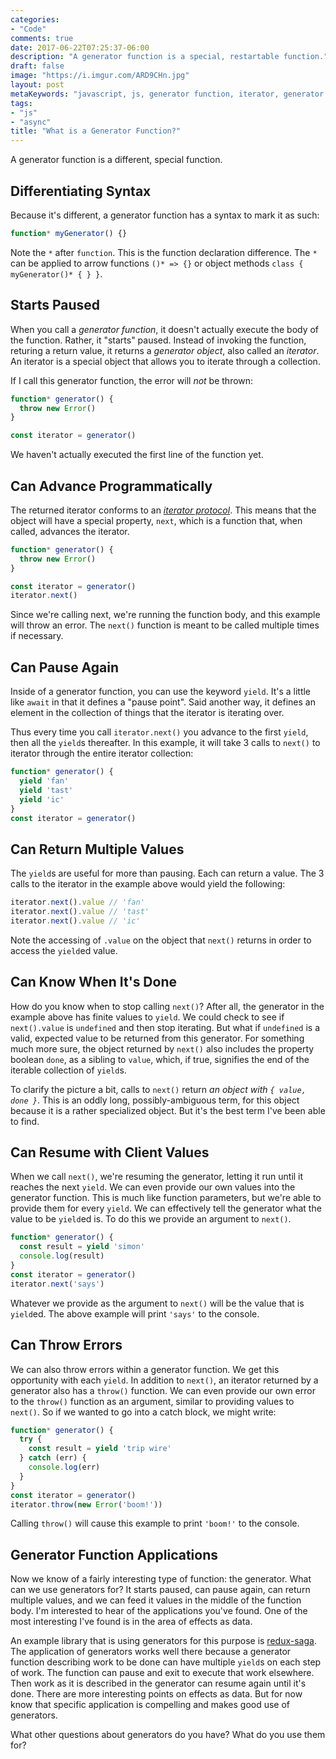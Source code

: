 ```yaml
---
categories:
- "Code"
comments: true
date: 2017-06-22T07:25:37-06:00
description: "A generator function is a special, restartable function."
draft: false
image: "https://i.imgur.com/ARD9CHn.jpg"
layout: post
metaKeywords: "javascript, js, generator function, iterator, generator terminology, effects as data, generator object"
tags:
- "js"
- "async"
title: "What is a Generator Function?"
---
```


A generator function is a different, special function.

<!--more-->

## Differentiating Syntax

Because it's different, a generator function has a syntax to mark it as such:

```js
function* myGenerator() {}
```

Note the `*` after `function`.  This is the function declaration difference.  The `*` can be applied to arrow functions `()* => {}` or object methods `class { myGenerator()* { } }`.

## Starts Paused

When you call a *generator function*, it doesn't actually execute the body of the function.  Rather, it "starts" paused. Instead of invoking the function, returing a return value, it returns a *generator object*, also called an *iterator*.  An iterator is a special object that allows you to iterate through a collection. 

If I call this generator function, the error will _not_ be thrown:

```js
function* generator() {
  throw new Error()
}

const iterator = generator()
```

We haven't actually executed the first line of the function yet.

## Can Advance Programmatically

The returned iterator conforms to an [*iterator protocol*](https://developer.mozilla.org/en-US/docs/Web/JavaScript/Reference/Iteration_protocols#iterator).  This means that the object will have a special property, `next`, which is a function that, when called, advances the iterator.

```js
function* generator() {
  throw new Error()
}

const iterator = generator()
iterator.next()
```

Since we're calling next, we're running the function body, and this example will throw an error.  The `next()` function is meant to be called multiple times if necessary.

## Can Pause Again

Inside of a generator function, you can use the keyword `yield`.  It's a little like `await` in that it defines a "pause point".  Said another way, it defines an element in the collection of things that the iterator is iterating over.

Thus every time you call `iterator.next()` you advance to the first `yield`, then all the `yield`s thereafter.  In this example, it will take 3 calls to `next()` to iterator through the entire iterator collection:

```js
function* generator() { 
  yield 'fan'
  yield 'tast'
  yield 'ic'
}
const iterator = generator()
```

## Can Return Multiple Values

The `yield`s are useful for more than pausing.  Each can return a value.  The 3 calls to the iterator in the example above would yield the following:

```js
iterator.next().value // 'fan'
iterator.next().value // 'tast'
iterator.next().value // 'ic'
```

Note the accessing of `.value` on the object that `next()` returns in order to access the `yield`ed value.

## Can Know When It's Done

How do you know when to stop calling `next()`?  After all, the generator in the example above has finite values to `yield`.  We could check to see if `next().value` is `undefined` and then stop iterating.  But what if `undefined` is a valid, expected value to be returned from this generator.  For something much more sure, the object returned by `next()` also includes the property boolean `done`, as a sibling to `value`, which, if true, signifies the end of the iterable collection of `yield`s.

To clarify the picture a bit, calls to `next()` return *an object with `{ value, done }`*.  This is an oddly long, possibly-ambiguous term, for this object because it is a rather specialized object.  But it's the best term I've been able to find.

## Can Resume with Client Values

When we call `next()`, we're resuming the generator, letting it run until it reaches the next `yield`.  We can even provide our own values into the generator function.  This is much like function parameters, but we're able to provide them for every `yield`.  We can effectively tell the generator what the value to be `yield`ed is.  To do this we provide an argument to `next()`.

```js
function* generator() {
  const result = yield 'simon'
  console.log(result)
}
const iterator = generator()
iterator.next('says')
```

Whatever we provide as the argument to `next()` will be the value that is `yield`ed.  The above example will print `'says'` to the console.

## Can Throw Errors 

We can also throw errors within a generator function.  We get this opportunity with each `yield`.  In addition to `next()`, an iterator returned by a generator also has a `throw()` function.  We can even provide our own error to the `throw()` function as an argument, similar to providing values to `next()`.  So if we wanted to go into a catch block, we might write:

```js
function* generator() {
  try {
    const result = yield 'trip wire'
  } catch (err) {
    console.log(err)
  }
}
const iterator = generator()
iterator.throw(new Error('boom!'))
```

Calling `throw()` will cause this example to print `'boom!'` to the console.

## Generator Function Applications

Now we know of a fairly interesting type of function: the generator.  What can we use generators for?  It starts paused, can pause again, can return multiple values, and we can feed it values in the middle of the function body.  I'm interested to hear of the applications you've found.  One of the most interesting I've found is in the area of effects as data.  

An example library that is using generators for this purpose is [redux-saga](https://github.com/redux-saga/redux-saga).  The application of generators works well there because a generator function describing work to be done can have multiple `yield`s on each step of work. The function can pause and exit to execute that work elsewhere. Then work as it is described in the generator can resume again until it's done.  There are more interesting points on effects as data.  But for now know that specific application is compelling and makes good use of generators.

What other questions about generators do you have?  What do you use them for?
